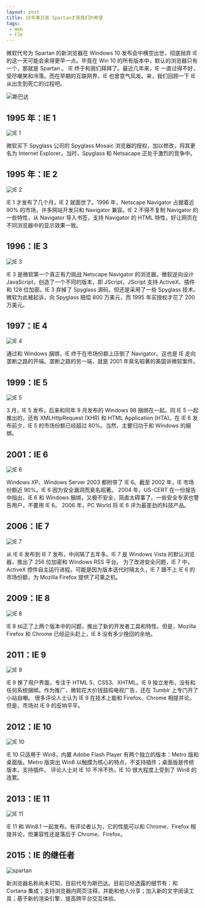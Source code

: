 ```yaml
---
layout: post
title: IE年事已高 Spartan才是我们的希望
tags:
 - Web
 - F2e
---
```


微软代号为 Spartan 的新浏览器在 Windows 10 发布会中横空出世，彻底抛弃 IE 的这一天可能会来得更早一点。毕竟在 Win 10 的所有版本中，默认的浏览器只有一个，那就是 Spartan 。
IE 终于和我们拜拜了。最近几年来，IE 一直过得不好，受尽嘲笑和冷落。而在早期的互联网界，IE 也曾意气风发。来，我们回顾一下 IE 从出生到死亡的过程吧。
<!--more-->
![斯巴达](/images/spartan.jpg)

## 1995 年：IE 1

![IE 1](/images/ie1.jpg)

微软买下 Spyglass 公司的 Spyglass Mosaic 浏览器的授权，加以修改，将其更名为 Internet Explorer。当时，Spyglass 和 Netsacape 正处于激烈的竞争中。

## 1995 年：IE 2

![IE 2](/images/ie2.jpg)

IE 1 才发布了几个月，IE 2 就面世了。1996 年，Netscape Navigator 占据着近 90% 的市场，许多网站开发只和 Navigator 兼容。IE 2 不得不复制 Navigator 的一些特性，从 Navigator 导入书签，支持 Navigator 的 HTML 特性，好让网页在不同浏览器中的显示效果一致。

## 1996：IE 3
![IE 3](/images/ie3.gif)

IE 3 是微软第一个真正有力挑战 Netscape Navigator 的浏览器。微软逆向设计 JavaScript，创造了一个不同的版本，即 JScript，JScript 支持 ActiveX、插件和 128 位加密。IE 3 弃掉了 Spyglass 源码，但还是采用了一些 Spyglass 技术。微软为此被起诉，向 Spyglass 赔偿 800 万美元，而 1995 年买授权才花了 200 万美元。

## 1997：IE 4

![IE 4](/images/ie4.jpg)

通过和 Windows 捆绑，IE 终于在市场份额上压倒了 Navigator。这也是 IE 走向垄断之路的开端。垄断之路的另一端，就是 2001 年臭名昭著的美国诉微软案件。

## 1999：IE 5

![IE 5](/images/ie5.jpg)

3 月，IE 5 发布，后来和同年 9 月发布的 Windows 98 捆绑在一起。同 IE 5 一起推出的，还有 XMLHttpRequest (XHR) 和 HTML Application (HTA)。在 IE 6 发布前夕，IE 5 的市场份额已经超过 80%。当然，主要归功于和 Windows 的捆绑。

## 2001：IE 6

![IE 6](/images/ie6.jpg)

Windows XP、Windows Server 2003 都附带了 IE 6。截至 2002 年，IE 市场份额近 90%。IE 6 因为安全漏洞而臭名昭著。
2004 年，US-CERT 在一份报告中指出，IE 6 和 Windows 捆绑，又极不安全，简直太碍事了。一些安全专家也警告用户，不要用 IE 6。
2006 年，PC World 将 IE 6 评为最差劲的科技产品。

## 2006：IE 7

![IE 7](/images/ie7.jpg)

从 IE 6 发布到 IE 7 发布，中间隔了五年多。IE 7 是 Windows Vista 的默认浏览器，推出了 256 位加密和 Windows RSS 平台。
为了改进安全问题，IE 7 中，ActiveX 控件自主运行进程。可能是因为版本迭代时隔太久，IE 7 跟不上 IE 6 的市场份额，为 Mozilla Firefox 提供了可乘之机。

## 2009：IE 8

![IE 8](/images/ie8.jpg)

IE 8 纠正了上两个版本中的问题，推出了新的开发者工具和特性。但是，Mozilla Firefox 和 Chrome 已经迎头赶上，IE 8 没有多少挽回的余地。

## 2011：IE 9

![IE 9](/images/ie9.jpg)

IE 9 换了用户界面，专注于 HTML 5、CSS3、XHTML。IE 9 独立发布，没有和任何系统捆绑。作为推广，微软花大价钱鼓捣电视广告，还在 Tumblr 上专门开了小站自嘲。
很多评论人士认为 IE 9 在技术上能和 Firefox、Chrome 相提并论。但是，市场对 IE 9 的反响平平。

## 2012：IE 10

![IE 10](/images/ie10.jpg)

IE 10 只适用于 Win8，内置 Adobe Flash Player 有两个独立的版本：Metro 版和桌面版。Metro 版突出 Win8 以触摸为核心的特点，不支持插件；桌面版是传统版本，支持插件。
评论人士对 IE 10 不冷不热，IE 10 很大程度上受到了 Win8 的连累。

## 2013：IE 11

![IE 11](/images/ie11.jpg)

IE 11 和 Win8.1 一起发布。有评论者认为，它的性能可以和 Chrome、Firefox 相提并论，但兼容性还是落后于 Chrome、Firefox。

## 2015：IE 的继任者

![spartan](/images/ie12.jpg)

新浏览器名称尚未可知，目前代号为斯巴达。目前已经透露的细节有：和 Cortana 集成；支持浏览器内网页注释，并能和他人分享；加入新的文字阅读工具；基于新的渲染引擎，提高跨平台交互体验。